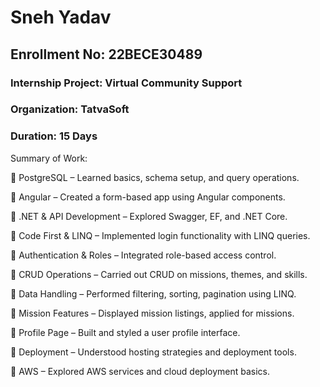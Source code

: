 # Sneh Yadav
## Enrollment No: 22BECE30489

### Internship Project: Virtual Community Support
### Organization: TatvaSoft
### Duration: 15 Days

Summary of Work:

📌 PostgreSQL – Learned basics, schema setup, and query operations.

📌 Angular – Created a form-based app using Angular components.

📌 .NET & API Development – Explored Swagger, EF, and .NET Core.

📌 Code First & LINQ – Implemented login functionality with LINQ queries.

📌 Authentication & Roles – Integrated role-based access control.

📌 CRUD Operations – Carried out CRUD on missions, themes, and skills.

📌 Data Handling – Performed filtering, sorting, pagination using LINQ.

📌 Mission Features – Displayed mission listings, applied for missions.

📌 Profile Page – Built and styled a user profile interface.

📌 Deployment – Understood hosting strategies and deployment tools.

📌 AWS – Explored AWS services and cloud deployment basics.
